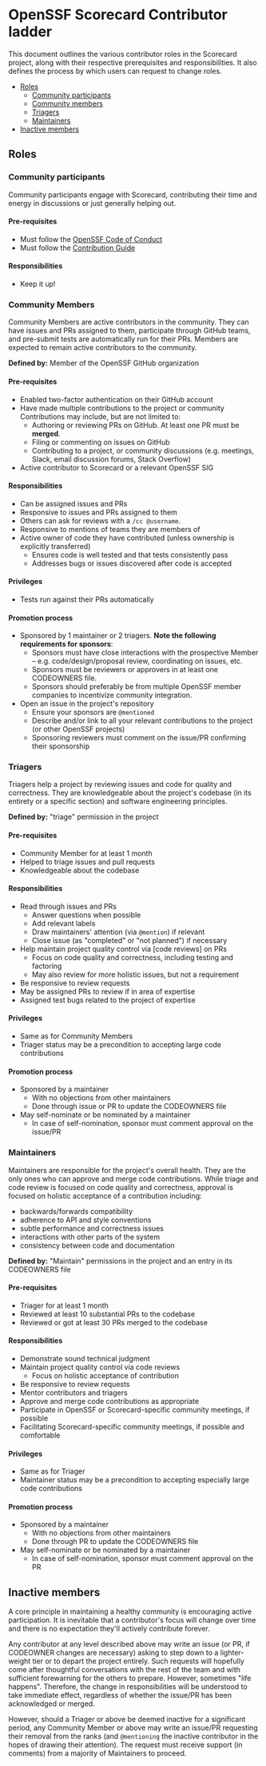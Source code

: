 # OpenSSF Scorecard Contributor ladder

This document outlines the various contributor roles in the Scorecard project, along with their respective prerequisites and responsibilities.
It also defines the process by which users can request to change roles.

- [Roles](#roles)
  - [Community participants](#community-participants)
  - [Community members](#community-members)
  - [Triagers](#triagers)
  - [Maintainers](#maintainers)
- [Inactive members](#inactive-members)

## Roles

### Community participants

Community participants engage with Scorecard,
contributing their time and energy in discussions or just generally helping out.

#### Pre-requisites

- Must follow the [OpenSSF Code of Conduct]
- Must follow the [Contribution Guide]

#### Responsibilities

- Keep it up!

### Community Members

Community Members are active contributors in the community.
They can have issues and PRs assigned to them, participate through GitHub teams,
and pre-submit tests are automatically run for their PRs.
Members are expected to remain active contributors to the community.

**Defined by:** Member of the OpenSSF GitHub organization

#### Pre-requisites

- Enabled two-factor authentication on their GitHub account
- Have made multiple contributions to the project or community
  Contributions may include, but are not limited to:
  - Authoring or reviewing PRs on GitHub. At least one PR must be **merged**.
  - Filing or commenting on issues on GitHub
  - Contributing to a project, or community discussions (e.g. meetings, Slack,
    email discussion forums, Stack Overflow)
- Active contributor to Scorecard or a relevant OpenSSF SIG

#### Responsibilities

- Can be assigned issues and PRs
- Responsive to issues and PRs assigned to them
- Others can ask for reviews with a `/cc @username`.
- Responsive to mentions of teams they are members of
- Active owner of code they have contributed (unless ownership is explicitly transferred)
  - Ensures code is well tested and that tests consistently pass
  - Addresses bugs or issues discovered after code is accepted

#### Privileges

- Tests run against their PRs automatically

#### Promotion process

- Sponsored by 1 maintainer or 2 triagers. **Note the following requirements for sponsors**:
  - Sponsors must have close interactions with the prospective Member – e.g. 
    code/design/proposal review, coordinating on issues, etc.
  - Sponsors must be reviewers or approvers in at least one CODEOWNERS file.
  - Sponsors should preferably be from multiple OpenSSF member companies to incentivize community integration.
- Open an issue in the project's repository
  - Ensure your sponsors are `@mentioned`
  - Describe and/or link to all your relevant contributions to the project
    (or other OpenSSF projects)
  - Sponsoring reviewers must comment on the issue/PR confirming their sponsorship

### Triagers

Triagers help a project by reviewing issues and code for quality and correctness.
They are knowledgeable about the project's codebase (in its entirety or a specific section)
and software engineering principles.

**Defined by:** "triage" permission in the project

#### Pre-requisites

- Community Member for at least 1 month
- Helped to triage issues and pull requests
- Knowledgeable about the codebase

#### Responsibilities

- Read through issues and PRs
  - Answer questions when possible
  - Add relevant labels
  - Draw maintainers' attention (via `@mention`) if relevant
  - Close issue (as "completed" or "not planned") if necessary
- Help maintain project quality control via [code reviews] on PRs
  - Focus on code quality and correctness, including testing and factoring
  - May also review for more holistic issues, but not a requirement
- Be responsive to review requests
- May be assigned PRs to review if in area of expertise
- Assigned test bugs related to the project of expertise

#### Privileges

- Same as for Community Members
- Triager status may be a precondition to accepting large code contributions

#### Promotion process

- Sponsored by a maintainer
  - With no objections from other maintainers
  - Done through issue or PR to update the CODEOWNERS file
- May self-nominate or be nominated by a maintainer
  - In case of self-nomination, sponsor must comment approval on the issue/PR

### Maintainers

Maintainers are responsible for the project's overall health.
They are the only ones who can approve and merge code contributions.
While triage and code review is focused on code quality and correctness,
approval is focused on holistic acceptance of a contribution including:

- backwards/forwards compatibility
- adherence to API and style conventions
- subtle performance and correctness issues
- interactions with other parts of the system
- consistency between code and documentation

**Defined by:** "Maintain" permissions in the project and an entry in its CODEOWNERS file

#### Pre-requisites

- Triager for at least 1 month
- Reviewed at least 10 substantial PRs to the codebase
- Reviewed or got at least 30 PRs merged to the codebase

#### Responsibilities

- Demonstrate sound technical judgment
- Maintain project quality control via code reviews
  - Focus on holistic acceptance of contribution
- Be responsive to review requests
- Mentor contributors and triagers
- Approve and merge code contributions as appropriate
- Participate in OpenSSF or Scorecard-specific community meetings, if possible
- Facilitating Scorecard-specific community meetings, if possible and comfortable

#### Privileges

- Same as for Triager
- Maintainer status may be a precondition to accepting especially large code contributions

#### Promotion process
- Sponsored by a maintainer
  - With no objections from other maintainers
  - Done through PR to update the CODEOWNERS file
- May self-nominate or be nominated by a maintainer
  - In case of self-nomination, sponsor must comment approval on the PR

## Inactive members
A core principle in maintaining a healthy community is encouraging active participation.
It is inevitable that a contributor's focus will change over time
and there is no expectation they'll actively contribute forever.

Any contributor at any level described above may write an issue (or PR, if CODEOWNER changes are necessary)
asking to step down to a lighter-weight tier or to depart the project entirely.
Such requests will hopefully come after thoughtful conversations with the rest of the team
and with sufficient forewarning for the others to prepare. However, sometimes "life happens".
Therefore, the change in responsibilities will be understood to take immediate effect,
regardless of whether the issue/PR has been acknowledged or merged.

However, should a Triager or above be deemed inactive for a significant period, any
Community Member or above may write an issue/PR requesting their removal from the ranks
(and `@mentioning` the inactive contributor in the hopes of drawing their attention).
The request must receive support (in comments) from a majority of Maintainers to proceed.


[OpenSSF Code of Conduct]: https://openssf.org/community/code-of-conduct/
[Contribution Guide]: ./CONTRIBUTING.md
